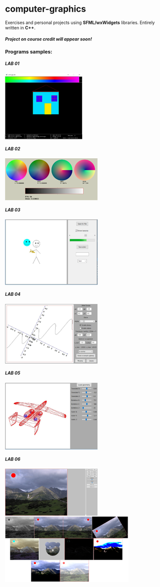# computer-graphics
Exercises and personal projects using <b>SFML/wxWidgets</b> libraries. Entirely written in <b>C++</b>.

##### Project on course credit will appear soon!

### Programs samples:

##### LAB 01

<img src="lab01/sample.png" width="50%" length="50%">

##### LAB 02

<img src="lab02/sample.PNG" width="60%" length="60%">

##### LAB 03

<img src="lab03/sample.JPG" width="60%" length="60%">

##### LAB 04

<img src="lab04/sample.JPG" width="60%" length="60%">

##### LAB 05

<img src="lab05/sample.JPG" width="60%" length="60%">

##### LAB 06

<img src="lab06/sample.png" width="60%" length="60%">
<br>
<img src="lab06/samples.png" width="80%" length="80%">
